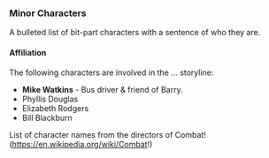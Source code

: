 ### Minor Characters

A bulleted list of bit-part characters with a sentence of who they are.

#### Affiliation

The following characters are involved in the ... storyline:

* **Mike Watkins** - Bus driver & friend of Barry.
* Phyllis Douglas
* Elizabeth Rodgers
* Bill Blackburn

List of character names from the directors of Combat! (https://en.wikipedia.org/wiki/Combat!)
